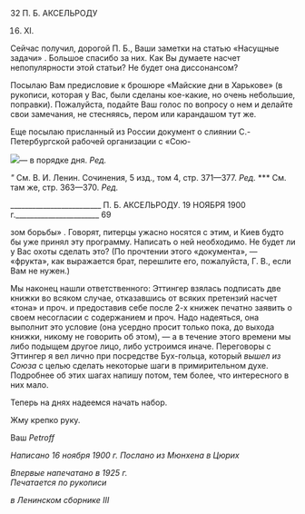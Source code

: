 32 П. Б. АКСЕЛЬРОДУ

16. XI.

Сейчас получил, дорогой П. Б., Ваши заметки на статью «Насущные задачи» . Большое спасибо за них. Как Вы думаете насчет непопулярности этой статьи? Не будет она диссонансом?

Посылаю Вам предисловие к брошюре «Майские дни в Харькове» (в рукописи, которая у Вас, были сделаны кое-какие, но очень небольшие, поправки). Пожалуйста, подайте Ваш голос по вопросу о нем и делайте свои замечания, не стесняясь, пером или карандашом тут же.

Еще посылаю присланный из России документ о слиянии С.-Петербургской рабочей организации с «Сою-

![](file:///C:/Users/bot32/AppData/Local/Temp/msohtmlclip1/01/clip_image001.png)— в порядке дня. _Ред._

_"_ См. В. И. Ленин. Сочинения, 5 изд., том 4, стр. 371—377. _Ред._ *** См. там же, стр. 363—370. _Ред._

  

_________________________ П. Б. АКСЕЛЬРОДУ. 19 НОЯБРЯ 1900 г._______________________ 69

зом борьбы» . Говорят, питерцы ужасно носятся с этим, и Киев будто бы уже принял эту программу. Написать о ней необходимо. Не будет ли у Вас охоты сделать это? (По прочтении этого «документа», — «фрукта», как выражается брат, перешлите его, пожа­луйста, Г. В., если Вам не нужен.)

Мы наконец нашли ответственного: Эттингер взялась подписать две книжки во вся­ком случае, отказавшись от всяких претензий насчет «тона» и проч. и предоставив себе после 2-х книжек печатно заявить о своем несогласии с содержанием и проч. Надо на­деяться, она выполнит это условие (она усердно просит только пока, до выхода книжки, никому не говорить об этом), — а в течение этого времени мы либо подыщем другое лицо, либо устроимся иначе. Переговоры с Эттингер я вел лично при посредстве Бух-гольца, который _вышел из Союза_ с целью сделать некоторые шаги в примирительном духе. Подробнее об этих шагах напишу потом, тем более, что интересного в них мало.

Теперь на днях надеемся начать набор.

Жму крепко руку.

Ваш _Petroff_

_Написано 16 ноября 1900 г. Послано из Мюнхена в Цюрих_

_Впервые напечатано в 1925 г.                                                             Печатается по рукописи_

_в Ленинском сборнике_ _III_